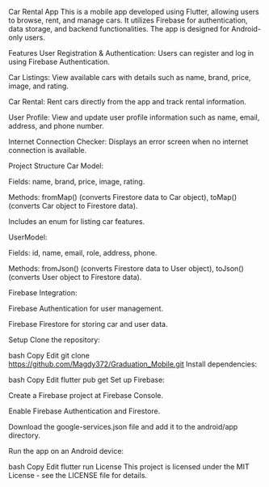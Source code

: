 Car Rental App
This is a mobile app developed using Flutter, allowing users to browse, rent, and manage cars. It utilizes Firebase for authentication, data storage, and backend functionalities. The app is designed for Android-only users.

Features
User Registration & Authentication: Users can register and log in using Firebase Authentication.

Car Listings: View available cars with details such as name, brand, price, image, and rating.

Car Rental: Rent cars directly from the app and track rental information.

User Profile: View and update user profile information such as name, email, address, and phone number.

Internet Connection Checker: Displays an error screen when no internet connection is available.

Project Structure
Car Model:

Fields: name, brand, price, image, rating.

Methods: fromMap() (converts Firestore data to Car object), toMap() (converts Car object to Firestore data).

Includes an enum for listing car features.

UserModel:

Fields: id, name, email, role, address, phone.

Methods: fromJson() (converts Firestore data to User object), toJson() (converts User object to Firestore data).

Firebase Integration:

Firebase Authentication for user management.

Firebase Firestore for storing car and user data.

Setup
Clone the repository:

bash
Copy
Edit
git clone https://github.com/Magdy372/Graduation_Mobile.git
Install dependencies:

bash
Copy
Edit
flutter pub get
Set up Firebase:

Create a Firebase project at Firebase Console.

Enable Firebase Authentication and Firestore.

Download the google-services.json file and add it to the android/app directory.

Run the app on an Android device:

bash
Copy
Edit
flutter run
License
This project is licensed under the MIT License - see the LICENSE file for details.
